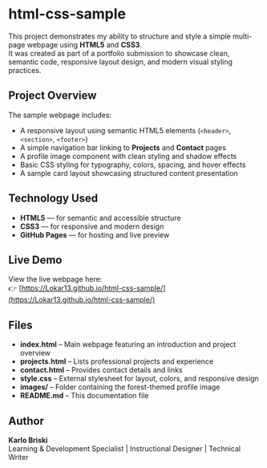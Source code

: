 # html-css-sample
This project demonstrates my ability to structure and style a simple multi-page webpage using **HTML5** and **CSS3**.  
It was created as part of a portfolio submission to showcase clean, semantic code, responsive layout design, and modern visual styling practices.


## Project Overview
The sample webpage includes:

- A responsive layout using semantic HTML5 elements (`<header>`, `<section>`, `<footer>`)
- A simple navigation bar linking to **Projects** and **Contact** pages
- A profile image component with clean styling and shadow effects
- Basic CSS styling for typography, colors, spacing, and hover effects
- A sample card layout showcasing structured content presentation

## Technology Used
- **HTML5** — for semantic and accessible structure  
- **CSS3** — for responsive and modern design  
- **GitHub Pages** — for hosting and live preview  

## Live Demo
View the live webpage here:  
👉 [https://Lokar13.github.io/html-css-sample/](https://Lokar13.github.io/html-css-sample/)

## Files
- **index.html** – Main webpage featuring an introduction and project overview  
- **projects.html** – Lists professional projects and experience  
- **contact.html** – Provides contact details and links  
- **style.css** – External stylesheet for layout, colors, and responsive design  
- **images/** – Folder containing the forest-themed profile image  
- **README.md** – This documentation file  

## Author
**Karlo Briski**  
Learning & Development Specialist | Instructional Designer | Technical Writer
